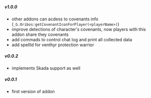 ##### v1.0.0

 - other addons can acdess to covenants info (`_G.Oribos:getCovenantIconForPlayer(<playerName>)`)
 - improve detections of character's covenants, now players with this addon share they covenants
 - add commads to control chat log and print all collected data
 - add spellId for venthyr protection warrior

##### v0.0.2

 - implements Skada support as well

##### v0.0.1

 - first version of addon